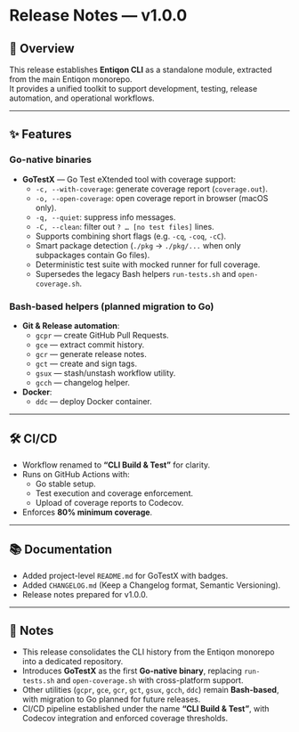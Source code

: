 # Release Notes — v1.0.0

## 🚀 Overview
This release establishes **Entiqon CLI** as a standalone module, extracted from the main Entiqon monorepo.  
It provides a unified toolkit to support development, testing, release automation, and operational workflows.

---

## ✨ Features

### Go-native binaries
- **GoTestX** — Go Test eXtended tool with coverage support:
  - `-c, --with-coverage`: generate coverage report (`coverage.out`).
  - `-o, --open-coverage`: open coverage report in browser (macOS only).
  - `-q, --quiet`: suppress info messages.
  - `-C, --clean`: filter out `? … [no test files]` lines.
  - Supports combining short flags (e.g. `-cq`, `-coq`, `-cC`).
  - Smart package detection (`./pkg` → `./pkg/...` when only subpackages contain Go files).
  - Deterministic test suite with mocked runner for full coverage.
  - Supersedes the legacy Bash helpers `run-tests.sh` and `open-coverage.sh`.

### Bash-based helpers (planned migration to Go)
- **Git & Release automation**:
  - `gcpr` — create GitHub Pull Requests.
  - `gce` — extract commit history.
  - `gcr` — generate release notes.
  - `gct` — create and sign tags.
  - `gsux` — stash/unstash workflow utility.
  - `gcch` — changelog helper.
- **Docker**:
  - `ddc` — deploy Docker container.

---

## 🛠 CI/CD
- Workflow renamed to **“CLI Build & Test”** for clarity.
- Runs on GitHub Actions with:
  - Go stable setup.
  - Test execution and coverage enforcement.
  - Upload of coverage reports to Codecov.
- Enforces **80% minimum coverage**.

---

## 📚 Documentation
- Added project-level `README.md` for GoTestX with badges.
- Added `CHANGELOG.md` (Keep a Changelog format, Semantic Versioning).
- Release notes prepared for v1.0.0.

---

## 📝 Notes
- This release consolidates the CLI history from the Entiqon monorepo into a dedicated repository.
- Introduces **GoTestX** as the first **Go-native binary**, replacing `run-tests.sh` and `open-coverage.sh` with cross-platform support.
- Other utilities (`gcpr`, `gce`, `gcr`, `gct`, `gsux`, `gcch`, `ddc`) remain **Bash-based**, with migration to Go planned for future releases.
- CI/CD pipeline established under the name **“CLI Build & Test”**, with Codecov integration and enforced coverage thresholds.

